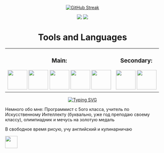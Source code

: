 
<div align="center">
  
  [![GitHub Streak](http://github-readme-streak-stats.herokuapp.com?user=ZenSam7&theme=nord)](vision-friendly-dark)
  <!-- ![LeetCode Stats](https://leetcard.jacoblin.cool/ZenSam7?theme=nord&font=Rubik) -->
  
  <!-- ![](http://github-profile-summary-cards.vercel.app/api/cards/profile-details?username=ZenSam7&theme=blueberry) -->
  ![](http://github-profile-summary-cards.vercel.app/api/cards/repos-per-language?username=ZenSam7&theme=blueberry)
  ![](http://github-profile-summary-cards.vercel.app/api/cards/most-commit-language?username=ZenSam7&theme=blueberry)
</div>


<h1 align="center">Tools and Languages</h1>

<table align="center">
  <tr>
    <td>
      <div align="center">
        <h3>Main:</h3>
        <img src="https://cdn-icons-png.flaticon.com/64/5968/5968350.png" height="64"> 
        <img src="https://cdn-icons-png.flaticon.com/64/5968/5968342.png" height="64"> 
        <img src="https://cdn.akamai.steamstatic.com/steamcommunity/public/images/avatars/0e/0e40f819f7760db7100b872db2e937b200deac6c_medium.jpg" height="64">
        <img src="https://oopy.lazyrockets.com/api/v2/notion/image?src=https:%2F%2Fnoticon-static.tammolo.com%2Fdgggcrkxq%2Fimage%2Fupload%2Fv1568175385%2Fnoticon%2Fiodu1jssf0kwe4oie2dt.png&blockId=c9ffa4b5-c25a-40eb-9ce3-93af59fb1201" height="64"> 
        <img src="https://cdn.cloudflare.steamstatic.com/steamcommunity/public/images/avatars/21/21a30461549a437411ed6b6f6530055d748b05da_medium.jpg" height="64"> 
      </div>
    </td>
    <td>
      <div align="center">
        <h3>Secondary:</h3>
        <img src="https://cdn-icons-png.flaticon.com/64/6132/6132222.png" height="64"> 
        <img src="https://logosdownload.com/logo/arduino-logo-big.png" height="64"> 
      </div>
    </td>
  </tr>
</table>

<div align="center">

  <!-- font=Gabriola -->
  [![Typing SVG](https://readme-typing-svg.herokuapp.com?font=Cambria+Math&size=30&height=70&center=true&random=true&lines=Python+%26+Go+one+❤️+love;❤️+МурМурМур+❤️)](https://git.io/typing-svg)  
</div> 

Немного обо мне:
Программист с 5ого класса, учитель по Искусственному Интеллекту (буквально, уже год преподаю своему классу), олимпиадник и мечусь на золотую медаль

В свободное время рисую, учу английский и кулинарничаю

<span style="display: inline-block;"><a href="https://t.me/ZenSam7" target="blank"><img align="center" src="https://cdn-icons-png.flaticon.com/512/2504/2504941.png" height="40" /></a></span>
